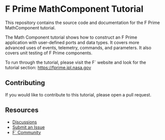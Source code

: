 # F Prime MathComponent Tutorial

This repository contains the source code and documentation for the F Prime MathComponent tutorial.

The Math Component tutorial shows how to construct an F Prime application with user-defined ports and data types. It covers more advanced uses of events, telemetry, commands, and parameters. It also covers unit testing of F Prime components.

To run through the tutorial, please visit the F´ website and look for the tutorial section: https://fprime.jpl.nasa.gov

## Contributing
If you would like to contribute to this tutorial, please open a pull request.

## Resources
- [Discussions](https://github.com/nasa/fprime/discussions)
- [Submit an Issue](https://github.com/nasa/fprime/issues)
- [F´ Community](https://github.com/fprime-community)
